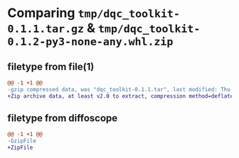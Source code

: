 # Comparing `tmp/dqc_toolkit-0.1.1.tar.gz` & `tmp/dqc_toolkit-0.1.2-py3-none-any.whl.zip`

## filetype from file(1)

```diff
@@ -1 +1 @@
-gzip compressed data, was "dqc_toolkit-0.1.1.tar", last modified: Thu May  9 15:12:27 2024, max compression
+Zip archive data, at least v2.0 to extract, compression method=deflate
```

## filetype from diffoscope

```diff
@@ -1 +1 @@
-GzipFile
+ZipFile
```

